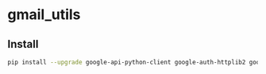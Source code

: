 # gmail_utils


## Install

```bash
pip install --upgrade google-api-python-client google-auth-httplib2 google-auth-oauthlib
```